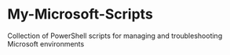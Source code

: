 # My-Microsoft-Scripts
Collection of PowerShell scripts for managing and troubleshooting Microsoft environments
